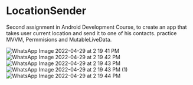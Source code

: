 # LocationSender
Second assignment in Android Development Course, to create an app that takes user current location and send it to one of his contacts.
practice MVVM, Permmisions and MutableLiveData.


![WhatsApp Image 2022-04-29 at 2 19 41 PM](https://user-images.githubusercontent.com/97463104/165935932-d098e554-943e-4a57-82b1-3cec70149b93.jpeg)
![WhatsApp Image 2022-04-29 at 2 19 42 PM](https://user-images.githubusercontent.com/97463104/165935947-17aaa373-155b-4056-8fe0-59b1c2710170.jpeg)
![WhatsApp Image 2022-04-29 at 2 19 43 PM](https://user-images.githubusercontent.com/97463104/165935971-52480260-42cc-41d4-a73d-17c13e7dc501.jpeg)
![WhatsApp Image 2022-04-29 at 2 19 43 PM (1)](https://user-images.githubusercontent.com/97463104/165935997-862ebd7a-880b-43bc-9702-4ae26deaecec.jpeg)
![WhatsApp Image 2022-04-29 at 2 19 44 PM](https://user-images.githubusercontent.com/97463104/165936005-b29f2118-2286-44de-befa-407b8e44c22c.jpeg)
